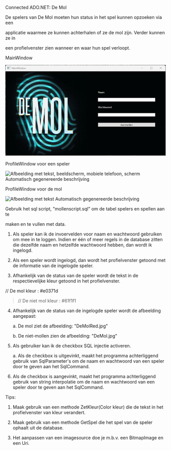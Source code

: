Connected ADO.NET: De Mol

De spelers van De Mol moeten hun status in het spel kunnen opzoeken via
een

applicatie waarmee ze kunnen achterhalen of ze de mol zijn. Verder
kunnen ze in

een profielvenster zien wanneer en waar hun spel verloopt.

MainWindow

![](./media/image1.png)

ProfileWindow voor een speler

![Afbeelding met tekst, beeldscherm, mobiele telefoon, scherm
Automatisch gegenereerde beschrijving](./media/image2.png)

ProfileWindow voor de mol

![Afbeelding met tekst Automatisch gegenereerde
beschrijving](./media/image3.png)

Gebruik het sql script, "mollenscript.sql" om de tabel spelers en
spellen aan te

maken en te vullen met data.

1.  Als speler kan ik de invoervelden voor naam en wachtwoord gebruiken
    om mee in te loggen. Indien er één of meer regels in de database
    zitten die dezelfde naam en hetzelfde wachtwoord hebben, dan wordt
    ik ingelogd.

2.  Als een speler wordt ingelogd, dan wordt het profielvenster getoond
    met de informatie van de ingelogde speler.

3.  Afhankelijk van de status van de speler wordt de tekst in de
    respectievelijke kleur getoond in het profielvenster.

// De mol kleur : #e0371d

> // De niet mol kleur : #61f1f1

4.  Afhankelijk van de status van de ingelogde speler wordt de
    afbeelding aangepast:

    a.  De mol ziet de afbeelding: "DeMolRed.jpg"

    b.  De niet-mollen zien de afbeelding: "DeMol.jpg"

5.  Als gebruiker kan ik de checkbox SQL injectie activeren.

    a.  Als de checkbox is uitgevinkt, maakt het programma achterliggend
        gebruik van SqlParameter's om de naam en wachtwoord van een
        speler door te geven aan het SqlCommand.

6.  Als de checkbox is aangevinkt, maakt het programma achterliggend
    gebruik van string interpolatie om de naam en wachtwoord van een
    speler door te geven aan het SqlCommand.

Tips:

1.  Maak gebruik van een methode ZetKleur(Color kleur) die de tekst in
    het profielvenster van kleur verandert.

2.  Maak gebruik van een methode GetSpel die het spel van de speler
    ophaalt uit de database.

3.  Het aanpassen van een imagesource doe je m.b.v. een BitmapImage en
    een Uri.

